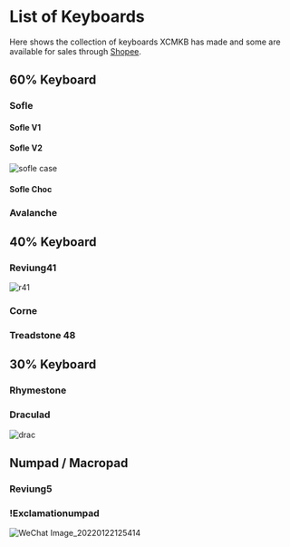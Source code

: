 # List of Keyboards 

Here shows the collection of keyboards XCMKB has made and some are available for sales through [Shopee](https://shopee.com.my/xchclow3).

## 60% Keyboard 
### Sofle
#### Sofle V1
#### Sofle V2
![sofle case](https://user-images.githubusercontent.com/79617315/150625256-86398ed9-8d6b-4c29-bf9f-ccc324fad485.jpg)

#### Sofle Choc

### Avalanche

## 40% Keyboard
### Reviung41
![r41](https://user-images.githubusercontent.com/79617315/150625272-b36cb9c8-112e-4c69-869e-a3b228535a62.jpg)

### Corne
### Treadstone 48

## 30% Keyboard
### Rhymestone
### Draculad
![drac](https://user-images.githubusercontent.com/79617315/150625252-49b91670-e43a-40aa-9a17-efebccc50e19.jpg)

## Numpad / Macropad
### Reviung5
### !Exclamationumpad 
![WeChat Image_20220122125414](https://user-images.githubusercontent.com/79617315/150625267-27f2a63b-a259-4d2a-9177-cf36dc1141de.jpg)

